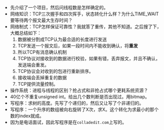 * 先介绍了一个项目，然后问线程数是怎样确定的。
* 网络知识：TCP三次握手和四次挥手，状态转化什么样？为什么TIME_WAIT要等待两个报文最大生存时间？
* 网络制式：TCP怎样保证可靠性？我就答了重传，其他不知道。之后搜了下，大概总结如下：
  1. 数据被分割成TCP认为最合适的长度进行发送
  2. TCP发送一个报文后，如果一段时间内不能收到确认，将**重发**
  3. 所以TCP有消息确认机制
  4. TCP协议对接收到的数据进行校验，如果有错，丢弃报文，并且不确认，发送端会重发。
  5. TCP协议会对收到的包进行重新排序。
  6. 接收端会丢掉重复的数据
  7. TCP提供流量控制。
* 操作系统：进程与线程的区别？抢占式和非抢占式哪个更耗系统资源？
* 40亿个不重复unsigned int。给出几个数判断是否出现过。用bitmap。
* 写程序：求树的高度。先写了个递归的，然后又让写了个非递归的。
* 写程序：一个升序的数组被向右旋转了X次，求X。这个转化为求最小的那个数的index就成。
* 因为是电话面试，因此写程序是在`colladedit.com`上写的。